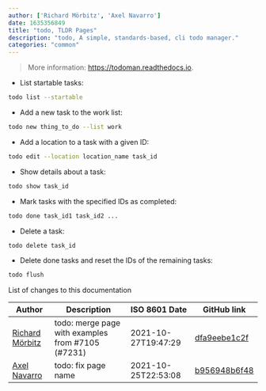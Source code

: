 ```yaml
---
author: ['Richard Mörbitz', 'Axel Navarro']
date: 1635356849
title: "todo, TLDR Pages"
description: "todo, A simple, standards-based, cli todo manager."
categories: "common"
---
```

> More information: <https://todoman.readthedocs.io>.

- List startable tasks:

```bash
todo list --startable
```

- Add a new task to the work list:

```bash
todo new thing_to_do --list work
```

- Add a location to a task with a given ID:

```bash
todo edit --location location_name task_id
```

- Show details about a task:

```bash
todo show task_id
```

- Mark tasks with the specified IDs as completed:

```bash
todo done task_id1 task_id2 ...
```

- Delete a task:

```bash
todo delete task_id
```

- Delete done tasks and reset the IDs of the remaining tasks:

```bash
todo flush
```
List of changes to this documentation


Author | Description | ISO 8601 Date | GitHub link
------|-----|-----|-----
[Richard Mörbitz](mailto:richard.moerbitz@tu-dresden.de) | todo: merge page with examples from #7105 (#7231) | 2021-10-27T19:47:29 | [dfa9eebe1c2f](https://github.com/tldr-pages/tldr/commit/dfa9eebe1c2fef1c7fca480d8e44fa1f430db66c)
[Axel Navarro](mailto:navarroaxel@gmail.com) | todo: fix page name | 2021-10-25T22:53:08 | [b956948b6f48](https://github.com/tldr-pages/tldr/commit/b956948b6f482f9fb99e4e44da695d4baea8f31c)

